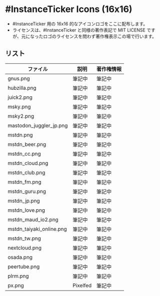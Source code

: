 #InstanceTicker Icons (16x16)
====

- #InstanceTicker 用の 16x16 的なアイコンロゴをここに配布します。
- ライセンスは、#InstanceTicker と同様の著作表記で MIT LICENSE ですが、元になったロゴのライセンスを問わず著作権表示この場で行います。

## リスト

| ファイル | 説明 | 著作権情報 |
----|----|---- 
| gnus.png | 筆記中 | 筆記中 |
| hubzilla.png | 筆記中 | 筆記中 |
| juick2.png | 筆記中 | 筆記中 |
| msky.png | 筆記中 | 筆記中 |
| msky2.png | 筆記中 | 筆記中 |
| mastodon_juggler_jp.png | 筆記中 | 筆記中 |
| mstdn.png | 筆記中 | 筆記中 |
| mstdn_beer.png | 筆記中 | 筆記中 |
| mstdn_cc.png | 筆記中 | 筆記中 |
| mstdn_cloud.png | 筆記中 | 筆記中 |
| mstdn_club.png | 筆記中 | 筆記中 |
| mstdn_fm.png | 筆記中 | 筆記中 |
| mstdn_guru.png | 筆記中 | 筆記中 |
| mstdn_jp.png | 筆記中 | 筆記中 |
| mstdn_love.png | 筆記中 | 筆記中 |
| mstdn_maud_io2.png | 筆記中 | 筆記中 |
| mstdn_taiyaki_online.png | 筆記中 | 筆記中 |
| mstdn_tw.png | 筆記中 | 筆記中 |
| nextcloud.png | 筆記中 | 筆記中 |
| osada.png | 筆記中 | 筆記中 |
| peertube.png | 筆記中 | 筆記中 |
| plrm.png | 筆記中 | 筆記中 |
| px.png | Pixelfed | 筆記中 |





